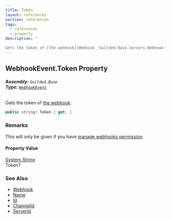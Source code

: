 ```yaml
---
title: Token
layout: references
section: references
tags:
  - references
  - property
description: "

Gets the token of [the webhook](Webhook 'Guilded.Base.Servers.Webhook')."
---
```


## WebhookEvent.Token Property
###### **Assembly:** `Guilded.Base`<br/>**Type:** [`WebhookEvent`](WebhookEvent 'Guilded.Base.Events.WebhookEvent')

Gets the token of [the webhook](Webhook 'Guilded.Base.Servers.Webhook').

```csharp
public string? Token { get; }
```

### Remarks
  
This will only be given if you have [manage webhooks permission](GeneralPermissions#Guilded.Base.Permissions.GeneralPermissions.ManageWebhooks 'Guilded.Base.Permissions.GeneralPermissions.ManageWebhooks').

#### Property Value
[System.String](https://docs.microsoft.com/en-us/dotnet/api/System.String 'System.String')  
Token?

### See Also
- [Webhook](Webhook 'Guilded.Base.Servers.Webhook')
- [Name](Webhook.Name 'Guilded.Base.Servers.Webhook.Name')
- [Id](Webhook.Id 'Guilded.Base.Servers.Webhook.Id')
- [ChannelId](Webhook.ChannelId 'Guilded.Base.Servers.Webhook.ChannelId')
- [ServerId](Webhook.ServerId 'Guilded.Base.Servers.Webhook.ServerId')